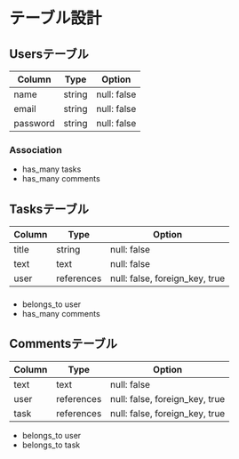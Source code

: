 # テーブル設計

## Usersテーブル

| Column   | Type   | Option      |
| -------- | ------ | ----------- |
| name     | string | null: false |
| email    | string | null: false |
| password | string | null: false |

### Association

- has_many tasks
- has_many comments

## Tasksテーブル

| Column | Type       | Option                         |
| ------ | ---------- | ------------------------------ |
| title  | string     | null: false                    |
| text   | text       | null: false                    |
| user   | references | null: false, foreign_key, true |

###

- belongs_to user
- has_many comments

## Commentsテーブル

| Column | Type       | Option                         | 
| ------ | ---------- | ------------------------------ |
| text   | text       | null: false                    |
| user   | references | null: false, foreign_key, true |
| task   | references | null: false, foreign_key, true |

- belongs_to user
- belongs_to task

